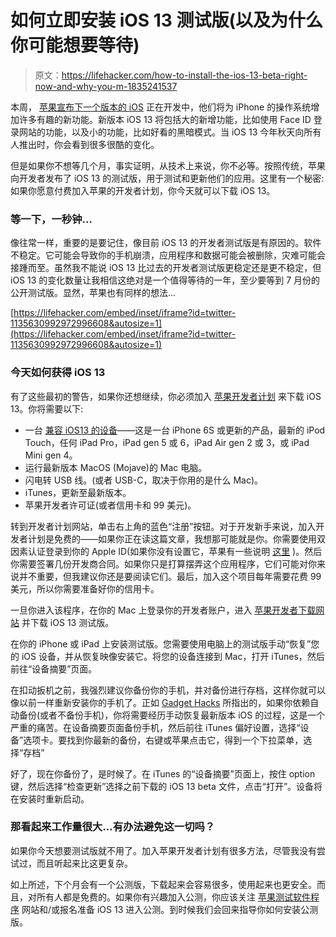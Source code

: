 # 如何立即安装 iOS 13 测试版(以及为什么你可能想要等待)

> 原文：<https://lifehacker.com/how-to-install-the-ios-13-beta-right-now-and-why-you-m-1835241537>

本周， [苹果宣布下一个版本的 iOS](https://lifehacker.com/all-the-big-ios-13-changes-apple-announced-at-wwdc-19-1835216984) 正在开发中，他们将为 iPhone 的操作系统增加许多有趣的新功能。新版本 iOS 13 将包括大的新增功能，比如使用 Face ID 登录网站的功能，以及小的功能，比如好看的黑暗模式。当 iOS 13 今年秋天向所有人推出时，你会看到很多很酷的变化。



但是如果你不想等几个月，事实证明，从技术上来说，你不必等。按照传统，苹果向开发者发布了 iOS 13 的测试版，用于测试和更新他们的应用。这里有一个秘密:如果你愿意付费加入苹果的开发者计划，你今天就可以下载 iOS 13。

### 等一下，一秒钟...

像往常一样，重要的是要记住，像目前 iOS 13 的开发者测试版是有原因的。软件不稳定。它可能会导致你的手机崩溃，应用程序和数据可能会被删除，灾难可能会接踵而至。虽然我不能说 iOS 13 比过去的开发者测试版更稳定还是更不稳定，但 iOS 13 的变化数量让我相信这绝对是一个值得等待的一年，至少要等到 7 月份的公开测试版。显然，苹果也有同样的想法...

 [https://lifehacker.com/embed/inset/iframe?id=twitter-1135630992972996608&autosize=1](https://lifehacker.com/embed/inset/iframe?id=twitter-1135630992972996608&autosize=1) 

### **今天如何获得 iOS 13**

有了这些最初的警告，如果你还想继续，你必须加入 [苹果开发者计划](https://developer.apple.com/programs/) 来下载 iOS 13。你将需要以下:

*   一台 [兼容 iOS13 的设备](https://www.apple.com/newsroom/2019/06/apple-previews-ios-13/?1559586061)——这是一台 iPhone 6S 或更新的产品，最新的 iPod Touch，任何 iPad Pro，iPad gen 5 或 6，iPad Air gen 2 或 3，或 iPad Mini gen 4。
*   运行最新版本 MacOS (Mojave)的 Mac 电脑。
*   闪电转 USB 线。(或者 USB-C，取决于你用的是什么 Mac)。
*   iTunes，更新至最新版本。
*   苹果开发者许可证(或者信用卡和 99 美元)。

转到开发者计划网站，单击右上角的蓝色“注册”按钮。对于开发新手来说，加入开发者计划是免费的——如果你正在读这篇文章，我想那可能就是你。你需要使用双因素认证登录到你的 Apple ID(如果你没有设置它，苹果有一些说明 [这里](https://support.apple.com/en-us/HT204915) )。然后你需要签署几份开发商合同。如果你只是打算摆弄这个应用程序，它们可能对你来说并不重要，但我建议你还是要阅读它们。最后，加入这个项目每年需要花费 99 美元，所以你需要准备好你的信用卡。

一旦你进入该程序，在你的 Mac 上登录你的开发者账户，进入 [苹果开发者下载网站](https://developer.apple.com/download/) 并下载 iOS 13 测试版。

在你的 iPhone 或 iPad 上安装测试版。您需要使用电脑上的测试版手动“恢复”您的 iOS 设备，并从恢复映像安装它。将您的设备连接到 Mac，打开 iTunes，然后前往“设备摘要”页面。

在扣动扳机之前，我强烈建议你备份你的手机，并对备份进行存档，这样你就可以像以前一样重新安装你的手机了。正如 [Gadget Hacks](https://ios.gadgethacks.com/how-to/download-install-ios-13-your-iphone-right-now-0198342/) 所指出的，如果你依赖自动备份(或者不备份手机)，你将需要经历手动恢复最新版本 iOS 的过程，这是一个严重的痛苦。在设备摘要页面备份手机，然后前往 iTunes 偏好设置，选择“设备”选项卡。要找到你最新的备份，右键或苹果点击它，得到一个下拉菜单，选择“存档”

好了，现在你备份了，是时候了。在 iTunes 的“设备摘要”页面上，按住 option 键，然后选择“检查更新”选择之前下载的 iOS 13 beta 文件，点击“打开”。设备将在安装时重新启动。

### 那看起来工作量很大...有办法避免这一切吗？

如果你今天想要测试版就不用了。加入苹果开发者计划有很多方法，尽管我没有尝试过，而且听起来比这更复杂。

如上所述，下个月会有一个公测版，下载起来会容易很多，使用起来也更安全。而且，对所有人都是免费的。如果你有兴趣加入公测，你应该关注 [苹果测试软件程序](https://beta.apple.com/sp/betaprogram/) 网站和/或报名准备 iOS 13 进入公测。到时候我们会回来指导你如何安装公测版。